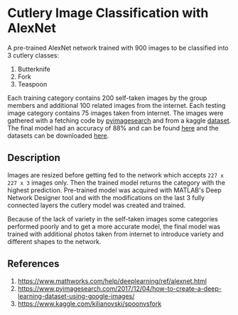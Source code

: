 
# Cutlery Image Classification with AlexNet 
A pre-trained AlexNet network trained with 900 images to be classified into 3 cutlery classes:

 1. Butterknife
 2. Fork
 3. Teaspoon

Each training category contains 200 self-taken images by the group members and additional 100 related images from the internet. Each testing image category contains 75 images taken from internet. The images were gathered with a fetching code by [pyimagesearch](https://www.pyimagesearch.com/2017/12/04/how-to-create-a-deep-learning-dataset-using-google-images/) and from a kaggle [dataset](https://www.kaggle.com/kilianovski/spoonvsfork). The final model had an accuracy of 88% and can be found [here](https://drive.google.com/file/d/1LYLrSv3yJFSbYWb2gox4oz-kC0YetCZP/view?usp=sharing) and the datasets can be downloaded [here](https://drive.google.com/drive/folders/1m52Vle2SlmfrA2MJGuiX4H2BWjYZ0EKu?usp=sharing).

## Description
Images are resized before getting fed to the network which accepts `227 x 227 x 3` images only. Then the trained model returns the category with the highest prediction. Pre-trained model was acquired with MATLAB's Deep Network Designer tool and with the modifications on the last 3 fully connected layers the cutlery model was created and trained. 

Because of the lack of variety in the self-taken images some categories performed poorly and to get a more accurate model, the final model was trained with additional photos taken from internet to introduce variety and different shapes to the network.

## References

 1. https://www.mathworks.com/help/deeplearning/ref/alexnet.html
 2. https://www.pyimagesearch.com/2017/12/04/how-to-create-a-deep-learning-dataset-using-google-images/
 3. https://www.kaggle.com/kilianovski/spoonvsfork
